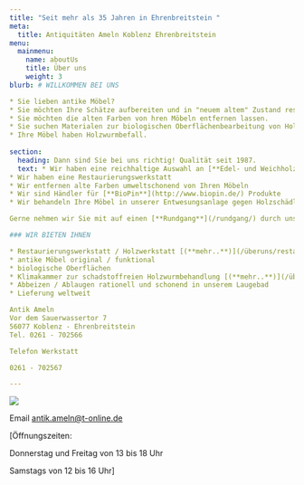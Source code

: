 ```yaml
---
title: "Seit mehr als 35 Jahren in Ehrenbreitstein "
meta:
  title: Antiquitäten Ameln Koblenz Ehrenbreitstein
menu:
  mainmenu:
    name: aboutUs
    title: Über uns
    weight: 3
blurb: # WILLKOMMEN BEI UNS

* Sie lieben antike Möbel?
* Sie möchten Ihre Schätze aufbereiten und in "neuem altem" Zustand restaurieren?
* Sie möchten die alten Farben von hren Möbeln entfernen lassen.
* Sie suchen Materialen zur biologischen Oberflächenbearbeitung von Holz und Wänden.
* Ihre Möbel haben Holzwurmbefall.
 
section:
  heading: Dann sind Sie bei uns richtig! Qualität seit 1987.
  text: * Wir haben eine reichhaltige Auswahl an [**Edel- und Weichholzmöbeln**](/rundgang/)
* Wir haben eine Restaurierungswerkstatt
* Wir entfernen alte Farben umweltschonend von Ihren Möbeln
* Wir sind Händler für [**BioPin**](http://www.biopin.de/) Produkte
* Wir behandeln Ihre Möbel in unserer Entwesungsanlage gegen Holzschädlinge

Gerne nehmen wir Sie mit auf einen [**Rundgang**](/rundgang/) durch unsere Geschäft.

### WIR BIETEN IHNEN

* Restaurierungswerkstatt / Holzwerkstatt [(**mehr..**)](/überuns/restaurierungenholzwerkstatt/)
* antike Möbel original / funktional
* biologische Oberflächen
* Klimakammer zur schadstoffreien Holzwurmbehandlung [(**mehr..**)](/überuns/holzschädlinge/)
* Abbeizen / Ablaugen rationell und schonend in unserem Laugebad
* Lieferung weltweit

Antik Ameln  
Vor dem Sauerwassertor 7  
56077 Koblenz - Ehrenbreitstein  
Tel. 0261 - 702566

Telefon Werkstatt

0261 - 702567

---
```

![](/img/PIC00091.jpg)






Email [antik.ameln@t-online.de](mailto:antik.ameln@t-online.de)

\[Öffnungszeiten:

Donnerstag und Freitag von 13 bis 18 Uhr

Samstags von 12 bis 16 Uhr\]